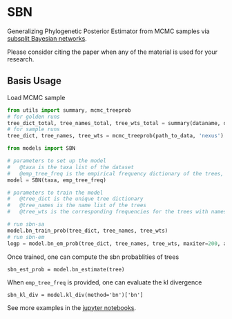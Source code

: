 # SBN
Generalizing Phylogenetic Posterior Estimator from MCMC samples via [subsplit Bayesian networks](https://arxiv.org/pdf/1805.07834.pdf).

Please consider citing the paper when any of the material is used for your research.

## Basis Usage

Load MCMC sample
```python
from utils import summary, mcmc_treeprob
# for golden runs
tree_dict_total, tree_names_total, tree_wts_total = summary(dataname, data_directory)
# for sample runs
tree_dict, tree_names, tree_wts = mcmc_treeprob(path_to_data, 'nexus')
```

```python
from models import SBN

# parameters to set up the model
#   @taxa is the taxa list of the dataset
#   @emp_tree_freq is the empirical frequency dictionary of the trees, can be left None if kl divergence computation is not required.
model = SBN(taxa, emp_tree_freq)

# parameters to train the model
#   @tree_dict is the unique tree dictionary
#   @tree_names is the name list of the trees
#   @tree_wts is the corresponding frequencies for the trees with names in tree_names

# run sbn-sa
model.bn_train_prob(tree_dict, tree_names, tree_wts)
# run sbn-em
logp = model.bn_em_prob(tree_dict, tree_names, tree_wts, maxiter=200, abstol=1e-05, monitor=True, MAP=False)

```

Once trained, one can compute the sbn probablities of trees
```
sbn_est_prob = model.bn_estimate(tree)
```
When `emp_tree_freq` is provided, one can evaluate the kl divergence
```
sbn_kl_div = model.kl_div(method='bn')['bn']
```

See more examples in the [jupyter notebooks](https://github.com/zcrabbit/sbn/tree/master/experiments).
